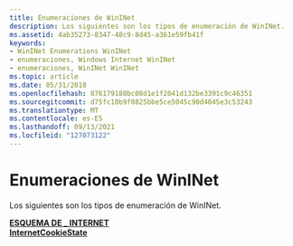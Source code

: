 ```yaml
---
title: Enumeraciones de WinINet
description: Los siguientes son los tipos de enumeración de WinINet.
ms.assetid: 4ab35273-8347-48c9-8d45-a361e59fb41f
keywords:
- WinINet Enumerations WinINet
- enumeraciones, Windows Internet WinINet
- enumeraciones, WinINet WinINet
ms.topic: article
ms.date: 05/31/2018
ms.openlocfilehash: 876179180bc08d1e1f2041d132be3391c9c46351
ms.sourcegitcommit: d75fc10b9f0825bbe5ce5045c90d4045e3c53243
ms.translationtype: MT
ms.contentlocale: es-ES
ms.lasthandoff: 09/13/2021
ms.locfileid: "127073122"
---
```

# <a name="wininet-enumerations"></a>Enumeraciones de WinINet

Los siguientes son los tipos de enumeración de WinINet.

<dl>

[**ESQUEMA DE \_ INTERNET**](/windows/desktop/api/Wininet/ne-wininet-internet_scheme)  
[**InternetCookieState**](/windows/win32/api/wininet/ne-wininet-internet_scheme)  
</dl>

 

 




